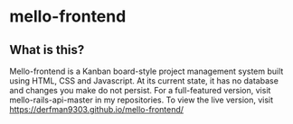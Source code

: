 # mello-frontend

## What is this?

Mello-frontend is a Kanban board-style project management system built using HTML, CSS and Javascript. At its current state, it has no database and changes you make do not persist. For a full-featured version, visit mello-rails-api-master in my repositories. To view the live version, visit https://derfman9303.github.io/mello-frontend/
